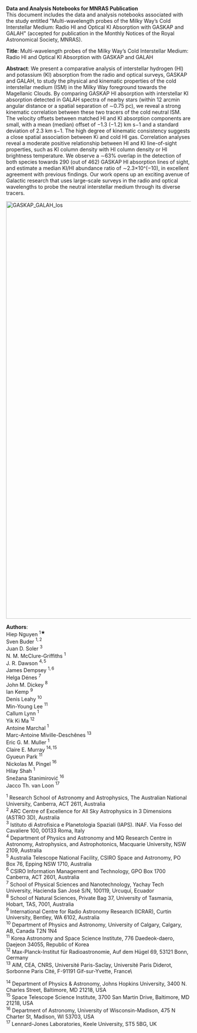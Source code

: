 **Data and Analysis Notebooks for MNRAS Publication**\
This document includes the data and analysis notebooks associated with the study entitled "Multi-wavelength probes of the Milky Way’s Cold Interstellar Medium: Radio HI and Optical KI Absorption with GASKAP and GALAH" (accepted for publication in the Monthly Notices of the Royal Astronomical Society, MNRAS).


**Title**: Multi-wavelength probes of the Milky Way’s Cold Interstellar Medium: Radio HI and Optical KI Absorption with GASKAP and GALAH

**Abstract**:
We present a comparative analysis of interstellar hydrogen (HI) and potassium (KI) absorption from the radio and optical surveys, GASKAP and GALAH, to study the physical and kinematic properties of the cold interstellar medium (ISM) in the Milky Way foreground towards the Magellanic Clouds. By comparing GASKAP HI absorption with interstellar KI absorption detected in GALAH spectra of nearby stars (within 12 arcmin angular distance or a spatial separation of ∼0.75 pc), we reveal a strong kinematic correlation between these two tracers of the cold neutral ISM. The velocity offsets between matched HI and KI absorption components are small, with a mean (median) offset of −1.3 (−1.2) km s−1 and a standard deviation of 2.3 km s−1. The high degree of kinematic consistency suggests a close spatial association between Ki and cold HI gas. Correlation analyses reveal a moderate positive relationship between HI and KI line-of-sight properties, such as KI column density with HI column density or HI brightness temperature. We observe a ∼63% overlap in the detection of both species towards 290 (out of 462) GASKAP HI absorption lines of sight, and estimate a median KI/HI abundance ratio of ∼2.3×10^(−10), in excellent agreement with previous findings. Our work opens up an exciting avenue of Galactic research that uses large-scale surveys in the radio and optical wavelengths to probe the neutral interstellar medium through its diverse tracers.


<img width="2493" height="1140" alt="GASKAP_GALAH_los" src="https://github.com/user-attachments/assets/94beb280-4d93-4118-bb4c-f992b7b1d4d7" />


**Authors**:\
Hiep Nguyen $^{1★}$\
Sven Buder $^{1,2}$\
Juan D. Soler $^{3}$\
N. M. McClure-Griffiths $^{1}$\
J. R. Dawson $^{4,5}$\
James Dempsey $^{1,6}$\
Helga Dénes $^{7}$\
John M. Dickey $^{8}$\
Ian Kemp $^{9}$\
Denis Leahy $^{10}$\
Min-Young Lee $^{11}$\
Callum Lynn $^{1}$\
Yik Ki Ma $^{12}$\
Antoine Marchal $^{1}$\
Marc-Antoine Miville-Deschênes $^{13}$\
Eric G. M. Muller $^{1}$\
Claire E. Murray $^{14,15}$\
Gyueun Park $^{11}$\
Nickolas M. Pingel $^{16}$\
Hilay Shah $^{1}$\
Snežana Stanimirović $^{16}$\
Jacco Th. van Loon $^{17}$


$^{1}$ Research School of Astronomy and Astrophysics, The Australian National University, Canberra, ACT 2611, Australia\
$^{2}$ ARC Centre of Excellence for All Sky Astrophysics in 3 Dimensions (ASTRO 3D), Australia\
$^{3}$ Istituto di Astrofisica e Planetologia Spaziali (IAPS). INAF. Via Fosso del Cavaliere 100, 00133 Roma, Italy\
$^{4}$ Department of Physics and Astronomy and MQ Research Centre in Astronomy, Astrophysics, and Astrophotonics, Macquarie University, NSW 2109, Australia\
$^{5}$ Australia Telescope National Facility, CSIRO Space and Astronomy, PO Box 76, Epping NSW 1710, Australia\
$^{6}$ CSIRO Information Management and Technology, GPO Box 1700 Canberra, ACT 2601, Australia\
$^{7}$ School of Physical Sciences and Nanotechnology, Yachay Tech University, Hacienda San José S/N, 100119, Urcuquí, Ecuador\
$^{8}$ School of Natural Sciences, Private Bag 37, University of Tasmania, Hobart, TAS, 7001, Australia\
$^{9}$ International Centre for Radio Astronomy Research (ICRAR), Curtin University, Bentley, WA 6102, Australia\
$^{10}$ Department of Physics and Astronomy, University of Calgary, Calgary, AB, Canada T2N 1N4\
$^{11}$ Korea Astronomy and Space Science Institute, 776 Daedeok-daero, Daejeon 34055, Republic of Korea\
$^{12}$ Max-Planck-Institut für Radioastronomie, Auf dem Hügel 69, 53121 Bonn, Germany\
$^{13}$ AIM, CEA, CNRS, Université Paris-Saclay, Université Paris Diderot, Sorbonne Paris Cité, F-91191 Gif-sur-Yvette, France\



$^{14}$ Department of Physics & Astronomy, Johns Hopkins University, 3400 N. Charles Street, Baltimore, MD 21218, USA\
$^{15}$ Space Telescope Science Institute, 3700 San Martin Drive, Baltimore, MD 21218, USA\
$^{16}$ Department of Astronomy, University of Wisconsin-Madison, 475 N Charter St, Madison, WI 53703, USA\
$^{17}$ Lennard-Jones Laboratories, Keele University, ST5 5BG, UK
